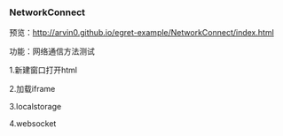 
### NetworkConnect

预览：http://arvin0.github.io/egret-example/NetworkConnect/index.html

功能：网络通信方法测试

1.新建窗口打开html

2.加载iframe

3.localstorage

4.websocket


